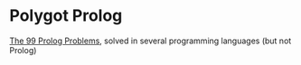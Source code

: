 # Polygot Prolog

[The 99 Prolog Problems](https://sites.google.com/site/prologsite/prolog-problems), solved in several programming languages (but not Prolog)
